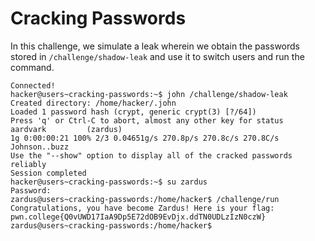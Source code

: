 # Cracking Passwords
In this challenge, we simulate a leak wherein we obtain the passwords stored in `/challenge/shadow-leak` and use it to switch users and run the command.
```
Connected!
hacker@users~cracking-passwords:~$ john /challenge/shadow-leak
Created directory: /home/hacker/.john
Loaded 1 password hash (crypt, generic crypt(3) [?/64])
Press 'q' or Ctrl-C to abort, almost any other key for status
aardvark         (zardus)
1g 0:00:00:21 100% 2/3 0.04651g/s 270.8p/s 270.8c/s 270.8C/s Johnson..buzz
Use the "--show" option to display all of the cracked passwords reliably
Session completed
hacker@users~cracking-passwords:~$ su zardus
Password:
zardus@users~cracking-passwords:/home/hacker$ /challenge/run
Congratulations, you have become Zardus! Here is your flag:
pwn.college{Q0vUWD17IaA9Dp5E72dOB9EvDjx.ddTN0UDLzIzN0czW}
zardus@users~cracking-passwords:/home/hacker$
```
